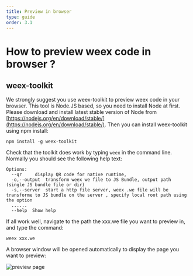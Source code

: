 ```yaml
---
title: Preview in browser 
type: guide
order: 3.1
---
```


# How to preview weex code in browser ?

## weex-toolkit

We strongly suggest you use weex-toolkit to preview weex code in your browser. This tool is Node.JS based, so you need to install Node at first. Please download and install latest stable version of Node from [https://nodejs.org/en/download/stable/](https://nodejs.org/en/download/stable/). Then you can install weex-toolkit using npm install:

```
npm install -g weex-toolkit
```

Check that the toolkit does work by typing `weex` in the command line. Normally you should see the following help text:

```
Options:
  --qr     display QR code for native runtime, 
  -o,--output  transform weex we file to JS Bundle, output path (single JS bundle file or dir)
  -s,--server  start a http file server, weex .we file will be transforme to JS bundle on the server , specify local root path using the option  
  ......
  --help  Show help                    
```

If all work well, navigate to the path the xxx.we file you want to preview in, and type the command:
```
weex xxx.we
```

A browser window will be opened automatically to display the page you want to preview:

![preview page](https://gtms02.alicdn.com/tps/i2/TB1y151LVXXXXXXaXXXoRYgWVXX-495-584.jpg)

